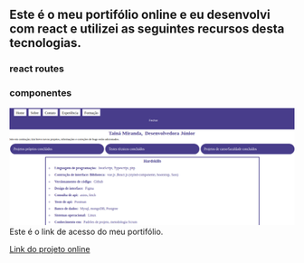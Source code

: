 ## Este é o meu portifólio online e eu desenvolvi com react e utilizei as seguintes recursos desta tecnologias.
 
### react routes
### componentes 


 <img src="./site.png"/>
Este é o link de acesso do meu portifólio.
 
<a href="https://portifolio-tainamiranda2.vercel.app">Link do projeto online</a>
